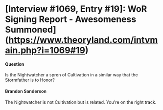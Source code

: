 # [Interview #1069, Entry #19]: WoR Signing Report - Awesomeness Summoned](https://www.theoryland.com/intvmain.php?i=1069#19)

#### Question

Is the Nightwatcher a spren of Cultivation in a similar way that the Stormfather is to Honor?

#### Brandon Sanderson

The Nightwatcher is not Cultivation but is related. You're on the right track.

